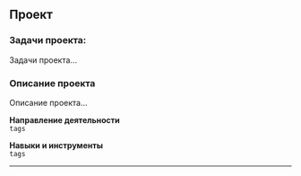 ## Проект

### Задачи проекта:  
Задачи проекта...
### Описание проекта
Описание проекта...

**Направление деятельности**  
`tags`

**Навыки и инструменты**  
`tags`


---
